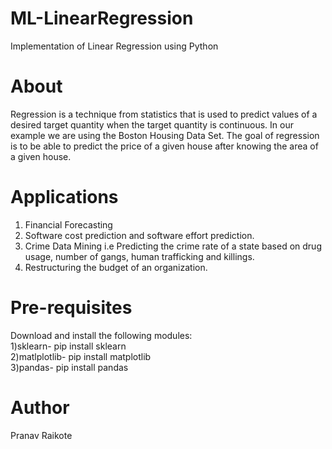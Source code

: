 # ML-LinearRegression
Implementation of Linear Regression using Python

# About
Regression is a technique from statistics that is used to predict values of a desired target quantity when the target quantity is continuous. In our example we are using the Boston Housing Data Set. The goal of regression is to be able to predict the price of a given house after knowing the area of a given house.
 
# Applications 
1) Financial Forecasting <br>
2) Software cost prediction and software effort prediction.<br>
3) Crime Data Mining i.e Predicting the crime rate of a state based on drug usage, number of gangs, human trafficking and killings. <br>
4) Restructuring the budget of an organization. <br>

# Pre-requisites
Download and install the following modules: <br> 
1)sklearn- pip install sklearn <br>
2)matlplotlib- pip install matplotlib <br>
3)pandas- pip install pandas <br>

# Author
Pranav Raikote

